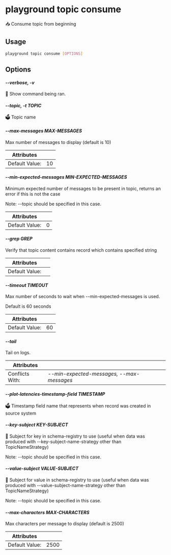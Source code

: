 # playground topic consume

📥 Consume topic from beginning

## Usage

```bash
playground topic consume [OPTIONS]
```

## Options

#### *--verbose, -v*

🐞 Show command being ran.

#### *--topic, -t TOPIC*

🗳 Topic name

#### *--max-messages MAX-MESSAGES*

Max number of messages to display (default is 10)

| Attributes      | &nbsp;
|-----------------|-------------
| Default Value:  | 10

#### *--min-expected-messages MIN-EXPECTED-MESSAGES*

Minimum expected number of messages to be present in topic, returns an error if this is not the case  
  
Note: --topic should be specified in this case.

| Attributes      | &nbsp;
|-----------------|-------------
| Default Value:  | 0

#### *--grep GREP*

Verify that topic content contains record which contains specified string

| Attributes      | &nbsp;
|-----------------|-------------
| Default Value:  | 

#### *--timeout TIMEOUT*

Max number of seconds to wait when --min-expected-messages is used.  
  
Default is 60 seconds

| Attributes      | &nbsp;
|-----------------|-------------
| Default Value:  | 60

#### *--tail*

Tail on logs.

| Attributes      | &nbsp;
|-----------------|-------------
| Conflicts With: | *--min-expected-messages, --max-messages*

#### *--plot-latencies-timestamp-field TIMESTAMP*

🗳 Timestamp field name that represents when record was created in source system

#### *--key-subject KEY-SUBJECT*

📛 Subject for key in schema-registry to use (useful when data was produced with --key-subject-name-strategy other than TopicNameStrategy)  
  
Note: --topic should be specified in this case.

#### *--value-subject VALUE-SUBJECT*

📛 Subject for value in schema-registry to use (useful when data was produced with --value-subject-name-strategy other than TopicNameStrategy)  
  
Note: --topic should be specified in this case.

#### *--max-characters MAX-CHARACTERS*

Max characters per message to display (default is 2500)

| Attributes      | &nbsp;
|-----------------|-------------
| Default Value:  | 2500


